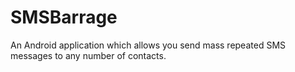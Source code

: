 SMSBarrage
==========

An Android application which allows you send mass repeated SMS messages to any number of contacts.
